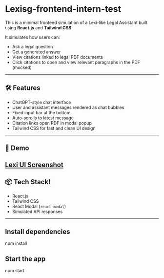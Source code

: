 # Lexisg-frontend-intern-test

This is a minimal frontend simulation of a Lexi-like Legal Assistant built using **React.js** and **Tailwind CSS**.

It simulates how users can:
- Ask a legal question
- Get a generated answer
- View citations linked to legal PDF documents
- Click citations to open and view relevant paragraphs in the PDF (mocked)

---

## 🛠️ Features

- ChatGPT-style chat interface
- User and assistant messages rendered as chat bubbles
- Fixed input bar at the bottom
- Auto-scrolls to latest message
- Citation links open PDF in modal popup
- Tailwind CSS for fast and clean UI design

---

## 🚀 Demo

[ Lexi UI Screenshot ](image-1.png)
---

## 📦 Tech Stack!

- React.js
- Tailwind CSS
- React Modal (`react-modal`)
- Simulated API responses

---

## Install dependencies

npm install

## Start the app

npm start